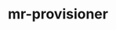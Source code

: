 ---
parent_project: mr
permalink: /engineering/projects/mr/mr-provisioner/
project_link_name: mr-provisioner
project_stats: 'true'
project_url: https://github.com/mr-provisioner/mr-provisioner
title: mr-provisioner
display: "false"
---